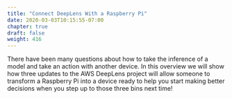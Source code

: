 ```yaml
---
title: "Connect DeepLens With a Raspberry Pi"
date: 2020-03-03T10:15:55-07:00
chapter: true
draft: false
weight: 416
---
```


There have been many questions about how to take the inference of a model and take an action with another device.  In this overview we will show how three updates to the AWS DeepLens project will allow someone to transform a Raspberry Pi into a device ready to help you start making better decisions when you step up to those three bins next time!
